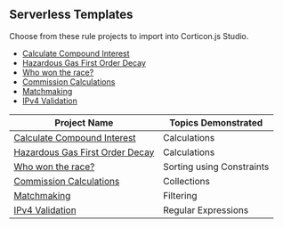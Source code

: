 ## Serverless Templates
Choose from these rule projects to import into Corticon.js Studio. 

- [Calculate Compound Interest](<Calculate Compound Interest/README.md>)
- [Hazardous Gas First Order Decay](<Hazardous Gas First Order Decay/README.md>)
- [Who won the race?](<Winner of the Race Word Problem/README.md>)
- [Commission Calculations](<Commission Calculations/README.md>)
- [Matchmaking](Matchmaking/README.md)
- [IPv4 Validation](<IPv4 Validation/README.md>)


| Project Name                                                                            | Topics Demonstrated       |
| --------------------------------------------------------------------------------------- | ------------------------- |
| [Calculate Compound Interest](<Calculate Compound Interest/README.md>)         | Calculations              |
| [Hazardous Gas First Order Decay](<Hazardous Gas First Order Decay/README.md>) | Calculations              |
| [Who won the race?](<Winner of the Race Word Problem/README.md>)               | Sorting using Constraints |
| [Commission Calculations](<Commission Calculations/README.md>)                 | Collections               |
| [Matchmaking](Matchmaking/README.md)                                           | Filtering                 |
| [IPv4 Validation](<IPv4 Validation/README.md>)                                 | Regular Expressions       |
